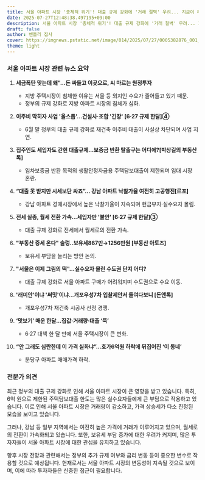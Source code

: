 ```yaml
---
title: 서울 아파트 시장 '총체적 위기'! 대출 규제 강화에 '거래 절벽' 우려... 지금이 투자 기회?
date: 2025-07-27T12:48:38.497195+09:00
description: 서울 아파트 시장 '총체적 위기'! 대출 규제 강화에 '거래 절벽' 우려... 지금이 투자 기회?
draft: false
author: 벤틀리 집사
cover: https://imgnews.pstatic.net/image/014/2025/07/27/0005382876_001_20250727123312711.jpg
theme: light
---
```


### 서울 아파트 시장 관련 뉴스 요약

1. **세금폭탄 맞는데 왜"...돈 싸들고 이곳으로, 씨 마르는 원정투자**
   - 지방 주택시장이 침체한 이유는 서울 등 외지인 수요가 줄어들고 있기 때문.
   - 정부의 규제 강화로 지방 아파트 시장의 침체가 심화.

2. **이주비 막히자 사업 '올스톱'…건설사·조합 '긴장' [6·27 규제 한달]④**
   - 6월 말 정부의 대출 규제 강화로 재건축 이주비 대출이 사실상 차단되며 사업 지연.

3. **집주인도 세입자도 갇힌 대출규제…보증금 반환 탈출구는 어디에?[박상길의 부동산 톡]**
   - 임차보증금 반환 목적의 생활안정자금용 주택담보대출이 제한되며 임대 시장 혼란.

4. **“대출 못 받지만 시세보단 싸죠”... 강남 아파트 낙찰가율 여전히 고공행진[르포]**
   - 강남 아파트 경매시장에서 높은 낙찰가율이 지속되며 현금부자·실수요자 몰림.

5. **전세 실종, 월세 전환 가속…세입자만 '불안' [6·27 규제 한달]③**
   - 대출 규제 강화로 전세에서 월세로의 전환 가속.

6. **"부동산 증세 온다" 술렁..보유세867만→1256만원 [부동산 아토즈]**
   - 보유세 부담을 늘리는 방안 논의.

7. **"서울은 이제 그림의 떡"…실수요자 몰린 수도권 단지 어디?**
   - 대출 규제 강화로 서울 아파트 구매가 어려워지며 수도권으로 수요 이동.

8. **'래미안'이냐 '써밋'이냐…개포우성7차 입찰제안서 들여다보니 [돈앤톡]**
   - 개포우성7차 재건축 시공사 선정 경쟁.

9. **‘맛보기’ 매운 한달…집값·거래량·대출 ‘뚝’**
   - 6·27 대책 한 달 만에 서울 주택시장이 큰 변화.

10. **“안 그래도 심란한데 이 가격 실화냐”…호가6억원 하락에 뒤집어진 ‘이 동네’**
    - 분당구 아파트 매매가격 하락.

### 전문가 의견

최근 정부의 대출 규제 강화로 인해 서울 아파트 시장이 큰 영향을 받고 있습니다. 특히, 6억 원으로 제한된 주택담보대출 한도는 많은 실수요자들에게 큰 부담으로 작용하고 있습니다. 이로 인해 서울 아파트 시장은 거래량이 감소하고, 가격 상승세가 다소 진정된 모습을 보이고 있습니다.

그러나, 강남 등 일부 지역에서는 여전히 높은 가격에 거래가 이루어지고 있으며, 월세로의 전환이 가속화되고 있습니다. 또한, 보유세 부담 증가에 대한 우려가 커지며, 많은 투자자들이 서울 아파트 시장에 대한 관심을 유지하고 있습니다.

향후 시장 전망과 관련해서는 정부의 추가 규제 여부와 금리 변동 등이 중요한 변수로 작용할 것으로 예상됩니다. 현재로서는 서울 아파트 시장의 변동성이 지속될 것으로 보이며, 이에 따라 투자자들은 신중한 접근이 필요합니다.